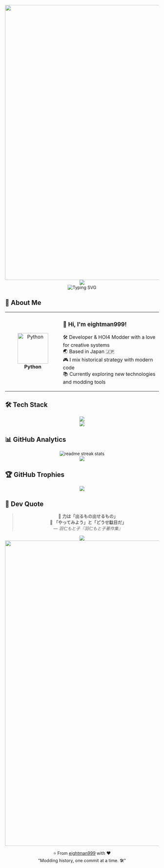 <div align="center">
  <img src="https://user-images.githubusercontent.com/74038190/212284100-561aa473-3905-4a80-b561-0d28506553ee.gif" width="900">
</div>

<div align="center">
  <img src="https://capsule-render.vercel.app/api?type=waving&color=gradient&customColorList=0,2,2,5,30&height=150&section=header&animation=twinkling" />
</div>

<div align="center">
  <img src="https://readme-typing-svg.herokuapp.com?font=Fira+Code&size=32&duration=2800&pause=2000&color=A9FEF7&center=true&vCenter=true&width=600&lines=Hey+there!+I'm+eightman999+%F0%9F%91%8B;HOI4+Modder+%26+Programmer+%E2%9C%A8;Always+Learning+New+Things+%F0%9F%93%9A" alt="Typing SVG" />
</div>

## 🌟 About Me

<div align="center">

<table>
<tr>
<td width="200" align="center">
<img src="https://skillicons.dev/icons?i=python" width="100" height="100" alt="Python" />
<br><strong>Python</strong>
</td>
<td width="400" align="left">

### 👋 Hi, I'm eightman999!

🛠️ Developer & HOI4 Modder with a love for creative systems  
🌏 Based in Japan 🇯🇵  
🎮 I mix historical strategy with modern code  
📚 Currently exploring new technologies and modding tools  

</td>
</tr>
</table>

</div>

## 🛠️ Tech Stack

<div align="center">
<img src="https://skillicons.dev/icons?i=python,java,kotlin,swift,html,css,js,c,cs" />
<br>
<img src="https://img.shields.io/badge/HOI4%20Modding-Strategy%20Games-critical?style=for-the-badge&logo=paradox-interactive&logoColor=white" />
</div>

## 📊 GitHub Analytics

<div align="center">
  <img src="https://github-readme-streak-stats.herokuapp.com/?user=eightman999&theme=transparent&border_radius=10&starting_year=2020" alt="readme streak stats" />
</div>

<div align="center">
  <img src="https://github-readme-activity-graph.vercel.app/graph?username=eightman999&custom_title=eightman999's%20GitHub%20Activity%20Graph&bg_color=0d1117&color=58a6ff&line=58a6ff&point=58a6ff&area=true&hide_border=true&hide=issues&area_color=9bd3f7&custom_title=Contribution+Graph+(Including+Push+Commits)" />
</div>

## 🏆 GitHub Trophies

<div align="center">
  <img src="https://github-profile-trophy.vercel.app/?username=eightman999&theme=transparent&no-frame=true&no-bg=false&margin-w=4&column=7&rank=SECRET,SSS,SS,S,AAA,AA,A,B,C&title=Commit,Commits" />
</div>

## 💭 Dev Quote

<div align="center">

> 💬 **力は「出るもの出せるもの」**  
> 💬 **「やってみよう」と「どうせ駄目だ」**  
> ― *羽仁もと子『羽仁もと子著作集』*

</div>

<div align="center">
  <img src="https://capsule-render.vercel.app/api?type=waving&color=gradient&customColorList=0,2,2,5,30&height=120&section=footer&animation=twinkling" />
</div>

<div align="center">
  <img src="https://user-images.githubusercontent.com/74038190/212284115-f47cd8ff-2ffb-4b04-b5bf-4d1c14c0247f.gif" width="1000">
  
  ⭐ From [eightman999](https://github.com/eightman999) with ❤️  
  "Modding history, one commit at a time. 🛠️"
</div>

